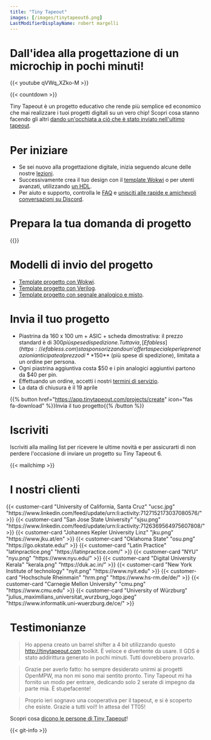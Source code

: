 ```yaml
---
title: "Tiny Tapeout"
images: [/images/tinytapeout6.png]
LastModifierDisplayName: robert margelli
---
```


# Dall'idea alla progettazione di un microchip in pochi minuti!

{{< youtube qVWq_XZko-M >}}

{{< countdown >}}

Tiny Tapeout è un progetto educativo che rende più semplice ed economico che mai realizzare i tuoi progetti digitali su un vero chip! Scopri cosa stanno facendo gli altri [dando un'occhiata a ciò che è stato inviato nell'ultimo tapeout](/runs/tt05).

# Per iniziare

- Se sei nuovo alla progettazione digitale, inizia seguendo alcune delle nostre [lezioni](/digital_design).
- Successivamente crea il tuo design con il [template Wokwi](https://wokwi.com/projects/354858054593504257) o per utenti avanzati, utilizzando [un HDL](/hdl).
- Per aiuto e supporto, controlla le [FAQ](/faq) e [unisciti alle rapide e amichevoli conversazioni su Discord](https://discord.gg/qZHPrPsmt6).

# Prepara la tua domanda di progetto

{{<youtube fCGPKdmM3Dc >}}

# Modelli di invio del progetto

- [Template progetto con Wokwi](https://github.com/TinyTapeout/tt06-wokwi-template).
- [Template progetto con Verilog](https://github.com/TinyTapeout/tt06-verilog-template).
- [Template progetto con segnale analogico e misto](https://github.com/TinyTapeout/tt06-analog-template).

# Invia il tuo progetto

- Piastrina da 160 x 100 um + ASIC + scheda dimostrativa: il prezzo standard è di $300 più spese di spedizione.
  Tuttavia, [Efabless](https://efabless.com) sta sponsorizzando un'offerta speciale per le prenotazioni anticipate al prezzo di **$150** (più spese di spedizione), limitata a un ordine per persona.
- Ogni piastrina aggiuntiva costa $50 e i pin analogici aggiuntivi partono da $40 per pin.
- Effettuando un ordine, accetti i nostri [termini di servizio](/terms).
- La data di chiusura è il 19 aprile

{{% button href="https://app.tinytapeout.com/projects/create" icon="fas fa-download" %}}Invia il tuo progetto{{% /button %}}

# Iscriviti

Iscriviti alla mailing list per ricevere le ultime novità e per assicurarti di non perdere l'occasione di inviare un progetto su Tiny Tapeout 6.

{{< mailchimp >}}

# I nostri clienti

<div style="display: flex; flex-wrap: wrap; justify-content: center;">
  {{< customer-card "University of California, Santa Cruz" "ucsc.jpg" "https://www.linkedin.com/feed/update/urn:li:activity:7127152173037080576/" >}}
  {{< customer-card "San Jose State University" "sjsu.png" "https://www.linkedin.com/feed/update/urn:li:activity:7126369564975607808/" >}}
  {{< customer-card "Johannes Kepler University Linz" "jku.png" "https://www.jku.at/en" >}}
  {{< customer-card "Oklahoma State" "osu.png" "https://go.okstate.edu/" >}}
  {{< customer-card "Latin Practice" "latinpractice.png" "https://latinpractice.com/" >}}
  {{< customer-card "NYU" "nyu.png" "https://www.nyu.edu/" >}}
  {{< customer-card "Digital University Kerala" "kerala.png" "https://duk.ac.in/" >}}
  {{< customer-card "New York Institute of technology" "nyit.png" "https://www.nyit.edu" >}}
  {{< customer-card "Hochschule Rheinmain" "hrm.png" "https://www.hs-rm.de/de/" >}}
  {{< customer-card "Carnegie Mellon University" "cmu.png" "https://www.cmu.edu" >}}
  {{< customer-card "University of Würzburg" "julius_maximilians_universitat_wurzburg_logo.jpeg" "https://www.informatik.uni-wuerzburg.de/ce/" >}} 
</div>

# Testimonianze

> Ho appena creato un barrel shifter a 4 bit utilizzando questo http://tinytapeout.com toolkit. È veloce e divertente da usare. Il GDS è stato addirittura generato in pochi minuti. Tutti dovrebbero provarlo.

> Grazie per averlo fatto: ho sempre desiderato unirmi ai progetti OpenMPW, ma non mi sono mai sentito pronto. Tiny Tapeout mi ha fornito un modo per entrare, dedicando solo 2 serate di impegno da parte mia. È stupefacente!

> Proprio ieri sognavo una cooperativa per il tapeout, e si è scoperto che esiste. Grazie a tutti voi!! In attesa del TT05!

Scopri cosa [dicono le persone di Tiny Tapeout](https://twitter.com/search?q=tinytapeout)!

{{< git-info >}}
